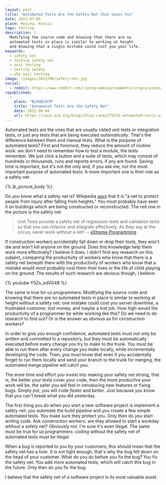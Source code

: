 ```yaml
---
layout: post
title: "Automated Tests Are the Safety Net that Saves You"
date: 2022-07-05
place: Moscow, Russia
tags: testing
description: |
  Modifying the source code and knowing that there are no
  automated tests in place is similar to working at height
  and knowing that a single mistake could cost you your life.
keywords:
  - safety net
  - testing safety net
  - unit testing
  - testing safety
  - why unit testing
image: /images/2022/06/safety-net.jpg
social:
  - reddit: https://www.reddit.com/r/programming/comments/vrsgcu/automated_tests_are_the_safety_net_that_saves_you/
republished:
  -
    place: "BLOG@CACM"
    title: "Automated Tests Are the Safety Net"
    date: 2023-08-04
    url: https://cacm.acm.org/blogs/blog-cacm/275214-automated-tests-are-the-safety-net/fulltext
---
```


Automated tests are the ones that are usually called unit tests or integration tests,
or just any tests that are being executed _automatically_. That's the difference
between them and manual tests. What is the purpose of automated tests?
First and foremost, they reduce the amount of routine work: we don't
need to remember how to test a module, the tests remember. We just click
a button and a suite of tests, which may consist of hundreds or thousands,
runs and reports errors, if any are found. Saving time is important,
but it's not the only and, if you ask me, not the most important purpose
of automated tests. A more important one is their role as a safety net.

<!--more-->

{% jb_picture_body %}

Do you know what a safety net is? Wikipedia
[says](https://en.wikipedia.org/wiki/Safety_net) that
it is "a net to protect people from injury after falling from heights."
You most probably have seen it on buildings which are being
constructed or reconstructed.
The red one in the picture is the safety net.

> Unit Tests provide a safety net of regression tests and validation tests so that you can refactor and integrate effectively. As they say at the circus; never work without a net! -- [eXtreme Programming](http://www.extremeprogramming.org/rules/unittests.html)

If construction workers accidentally fall down
or drop their tools, they won't die and won't kill anyone on the ground.
Does this knowledge help them work more effectively? I believe it does. I didn't
find any research on this subject, comparing the productivity
of workers who know that there is a safety net beneath them with the productivity
of workers who know that a mistake would most probably cost them their lives or
the life of child playing on the ground. The results of such research are obvious though,
I believe.

{% youtube Y0Zx_sdVG48 %}

The same is true for us programmers. Modifying the source code and knowing that
there are no automated tests in place is similar to working at height
without a safety net: one mistake could cost you server downtime, a frustrated
customer, lost money, and maybe a lost job. How high would the productivity
of a programmer be while working like this? Do we need to do research to find out?
Or is the answer as obvious as for construction workers?

In order to give you enough confidence, automated tests must not only be
written and committed to a repository, but they must be automatically executed
before every change you try to make to the trunk. You must be able
to run them after every change you make locally, while incrementally developing the code.
Then, you must know that even if you accidentally forget to run them locally
and send your branch to the trunk for merging, the automated merge pipeline
will catch you.

The more time and effort you invest into making your safety net strong,
that is, the better your tests cover your code, then the more _productive_ your
work will be, the safer you will feel in introducing new features or fixing bugs.
Simply put, you will code _faster_ and _better_. Just because you know that
you can't break what you did yesterday.

The first thing you do when you start a new software project is
implement a safety net: you automate the build pipeline and you create
a few simple automated tests. You make sure they protect you. Only then do you
start writing code. Ask construction workers: are they allowed to start a workday
without a safety net? Obviously not. I'm sure it's even illegal. The same
must be true for us programmers: coding without the safety net of automated tests
must be illegal.

When a bug is reported to you by your customers, this should mean
that the safety net has a _hole_. It is not tight enough, that's why the bug
fell down on the head of your customer. What do you do before you fix the bug?
You fix the safety net. You add more automated tests, which will catch this
bug in the future. Only then do you fix the bug.

I believe that the safety net of a software project is its most valuable asset.
